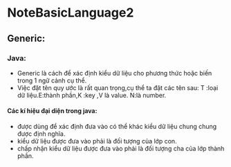 # NoteBasicLanguage2
## Generic:
### Java:
-  Generic là cách để xác định kiểu dữ liệu cho phương thức hoặc biến trong 1 ngữ cảnh cụ thể.
-  Việc đặt tên quy ước là rất quan trọng,cụ thể ta đặt các tên sau: T :loại dữ liệu.E:thành phần,K :key ,V là value. N:là number.
#### Các kí hiệu đại diện trong java: 
- <?>  được dùng để xác định đưa vào có thể khác kiểu dữ liệu chung chung được định nghĩa.
- <?extends type> kiểu dữ liệu được đưa vào phải là đối tượng của lớp con.
- <?super type> chấp nhận kiểu dữ liệu được đưa vào phải là đối tượng cha của lớp thành phần.
